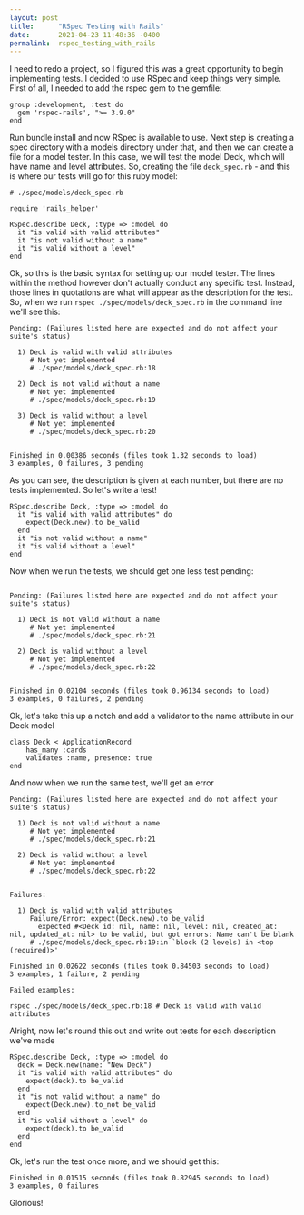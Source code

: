 ```yaml
---
layout: post
title:      "RSpec Testing with Rails"
date:       2021-04-23 11:48:36 -0400
permalink:  rspec_testing_with_rails
---
```



I need to redo a project, so I figured this was a great opportunity to begin implementing tests. I decided to use RSpec and keep things very simple. First of all, I needed to add the rspec gem to the gemfile:
```
group :development, :test do
  gem 'rspec-rails', ">= 3.9.0"
end
```
Run bundle install and now RSpec is available to use. Next step is creating a spec directory with a models directory under that, and then we can create a file for a model tester. In this case, we will test the model Deck, which will have name and level attributes. So, creating the file `deck_spec.rb` - and this is where our tests will go for this ruby model:
```
# ./spec/models/deck_spec.rb

require 'rails_helper'

RSpec.describe Deck, :type => :model do
  it "is valid with valid attributes"
  it "is not valid without a name" 
  it "is valid without a level" 
end
```
Ok, so this is the basic syntax for setting up our model tester. The lines within the method however don't actually conduct any specific test. Instead, those lines in quotations are what will appear as the description for the test. So, when we run `rspec ./spec/models/deck_spec.rb` in the command line we'll see this:
```
Pending: (Failures listed here are expected and do not affect your suite's status)

  1) Deck is valid with valid attributes
     # Not yet implemented
     # ./spec/models/deck_spec.rb:18

  2) Deck is not valid without a name
     # Not yet implemented
     # ./spec/models/deck_spec.rb:19

  3) Deck is valid without a level
     # Not yet implemented
     # ./spec/models/deck_spec.rb:20


Finished in 0.00386 seconds (files took 1.32 seconds to load)
3 examples, 0 failures, 3 pending
```
As you can see, the description is given at each number, but there are no tests implemented. So let's write a test!
```
RSpec.describe Deck, :type => :model do
  it "is valid with valid attributes" do 
    expect(Deck.new).to be_valid
  end
  it "is not valid without a name" 
  it "is valid without a level" 
end
```
Now when we run the tests, we should get one less test pending:
```

Pending: (Failures listed here are expected and do not affect your suite's status)

  1) Deck is not valid without a name
     # Not yet implemented
     # ./spec/models/deck_spec.rb:21

  2) Deck is valid without a level
     # Not yet implemented
     # ./spec/models/deck_spec.rb:22


Finished in 0.02104 seconds (files took 0.96134 seconds to load)
3 examples, 0 failures, 2 pending
```
Ok, let's take this up a notch and add a validator to the name attribute in our Deck model
```
class Deck < ApplicationRecord
    has_many :cards
    validates :name, presence: true
end
```
And now when we run the same test, we'll get an error
```
Pending: (Failures listed here are expected and do not affect your suite's status)

  1) Deck is not valid without a name
     # Not yet implemented
     # ./spec/models/deck_spec.rb:21

  2) Deck is valid without a level
     # Not yet implemented
     # ./spec/models/deck_spec.rb:22


Failures:

  1) Deck is valid with valid attributes
     Failure/Error: expect(Deck.new).to be_valid
       expected #<Deck id: nil, name: nil, level: nil, created_at: nil, updated_at: nil> to be valid, but got errors: Name can't be blank
     # ./spec/models/deck_spec.rb:19:in `block (2 levels) in <top (required)>'

Finished in 0.02622 seconds (files took 0.84503 seconds to load)
3 examples, 1 failure, 2 pending

Failed examples:

rspec ./spec/models/deck_spec.rb:18 # Deck is valid with valid attributes
```
Alright, now let's round this out and write out tests for each description we've made
```
RSpec.describe Deck, :type => :model do
  deck = Deck.new(name: "New Deck")
  it "is valid with valid attributes" do 
    expect(deck).to be_valid
  end
  it "is not valid without a name" do 
    expect(Deck.new).to_not be_valid 
  end
  it "is valid without a level" do 
    expect(deck).to be_valid 
  end
end
```
Ok, let's run the test once more, and we should get this:
```
Finished in 0.01515 seconds (files took 0.82945 seconds to load)
3 examples, 0 failures
```
Glorious!
